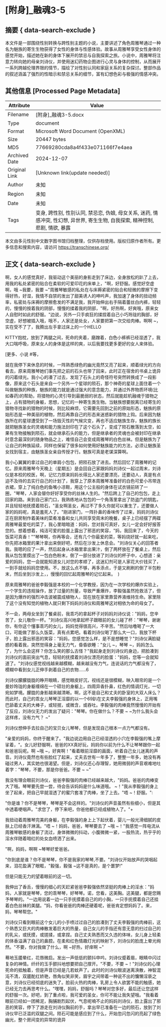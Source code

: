 # [附身]_融魂3-5



## 摘要  { data-search-exclude }

<!-- tcd_abstract -->
本文件是一部围绕性别转换与跨性别主题的小说，主要讲述了角色周雅琴通过一种名为魅族的寄生生物获得了女性的身体与性感体验。故事从周雅琴享受女性身体的感觉开始，描述她在新的身体下展开的禁忌与自我探索之旅。小说中，周雅琴将注意力转向她的母亲刘诗仪，并使用迷幻药物企图进行心灵与身体的控制，从而展开一系列跨越伦理界限的情节，描绘了对性别认同和家庭关系的复杂探讨。整部作品的叙述涵盖了强烈的性暗示和禁忌关系的细节，富有幻想色彩与极强的情感冲突。

<!-- tcd_abstract_end -->

## 其他信息 [Processed Page Metadata]

| Attribute       | Value                                  |
|-----------------|----------------------------------------|
| Filename        | [附身]_融魂3-5.docx                             |
| Type            | document                                 |
| Format          | Microsoft Word Document (OpenXML)                               |
| Size            | 20447 bytes                           |
| MD5             | 77669280cda8a4f433e071166f7e4aea                                  |
| Archived Date   | 2024-12-07                             |
| Original Link   | [Unknown link(update needed)]                         |
| Author          | 未知                               |
| Region          | 未知                               |
| Date            | 未知                                 |
| Tags            | 变身, 跨性别, 性别认同, 禁忌恋, 伪娘, 母女关系, 迷药, 情感冲突, 性幻想, 异世界, 寄生生物, 自我探索, 精神控制, 悲剧, 情欲, 暴露                                 |

本文由多元性别中文数字图书馆归档整理，仅供存档使用。版权归原作者所有。更多信息和搜索内容，请访问 <https://transchinese.org/>


## 正文 { data-search-exclude }

<!-- tcd_main_text -->
啊，女人的感觉真好，我驱动这个美丽的身影走到了床边，全身放松的趴了上去，用我的私处紧密的贴合在柔软的可爱印花的床单上，"啊，好舒服。感觉好空虚啊，哦 ~我要，我要 ~"周雅琴敏感的私处在与床褥紧密的贴合和轻微的摩擦下变得好热，好湿，我情不自禁的发出了甜美诱人的呻吟声，我加速了身体的扭动频率，私密处与床褥的摩擦愈发的不满足我，我开始伸出右手隔着蕾丝白内裤，轻轻的，慢慢的按着我的阴部，慢慢的揉着我的阴部，"啊，好热啊，好爽哦，原来女人自慰时如此的舒服。"边说，另外一只手疯狂的揉捏着自己小巧玲珑的胸部，好空虚，好想被插入哦，哦不，人家还是处女，人家要把第一次交给肉棒。啊啊 ~，实在受不了了，我腾出左手拿过床上的一个HELLO

KITTY抱枕，放到了两腿之间，死命的夹着，磨蹭着，白色小裤裤已经湿透了，我大口喘呼吸，原来女人的身体是这样的爽，以后我要找更多更好的女人来体验。

[更多、小说 #等，

就在我停下来休息的时候，一阵熟悉绿色的幽光竟然又亮了起来，顺着绿光的方向看去，原来周雅琴她们事先把之前的石头也带了回来，此时正在宿舍的书桌上诡异的闪着绿光。我小心的凑了过去，发现了石头上的奇怪符号突然转换成了一段影像，原来这个石头是来自一个另外一个星球的陨石，那个神奇的星球上面住着一个叫做魅族的种族，魅族的能力就是通过强大的意念能力，并通过外界物质环境(比如春药)的帮助，将猎物的心灵引导到最脆弱的状态，然后就能趁机融魂于猎物之上，占有猎物的身躯，思想，记忆的一种寄生类生物。当魅族想要脱离已经寄生的猎物寻找新的猎物的时候，则比较麻烦，它需要先回到之前的原始形态，魅族的原始形态是一种美丽的植物，然后再靠自己的形态来迷惑新的猎物上钩。后来因为魅族所在的星球遭受到了一场毁灭性的气候灾变，再也不适应魅族生存，魅族的族长就把魅族圣女的灵魂和能力施法封印在了这个石头了，变成了陨石散落到太空，如果有生物接触到陨石，就会继承石头的能力，但是继承者的灵魂也会被封印在继承时意念最深刻的随身物品之上，难怪自己会变成周雅琴的白色丝袜。但是魅族为了让自己的种族延续，同样也保留了很多如何使用好魅族能力的方法，必须让魅族圣女找到宿主，由魅族圣女亲自传授才行。魅族可真是老谋深算啊。

我小心翼翼的拿过自己的单肩小包包，把陨石放了进去。然后回忆了周雅琴的记忆。原来周雅琴今天晚上（星期五）是会回自己家跟妈妈刘诗仪一起过周末，刘诗仪是本校的校医，啊，记忆力原来妈妈长得比人家还要漂亮，还要动人，真是有点迫不及待的去实行自己的计划了，我穿上了原本周雅琴准备好的白色可爱小吊带连衣裙，穿上了纯白色的鱼嘴小凉鞋，用这个公主般的身体在试衣镜前转了一圈，"琴琴，人家会替你好好享受你的丝袜人生的。"然后跨上了自己的包包，走上回家的路。来到自己家门口，我熟练地从包包的一个角落里拿出了防盗门的钥匙，并且轻轻地抚摸着陨石，"圣女啊圣女，再过不了多久你就可以重生了，还要做人家的妈妈呢，真是羞死人了。"刚进家门，一阵扑鼻的香味传了过来，妈妈刘诗仪正在厨房制作着美味的菜肴准备和女儿共同享受周末的晚餐，桌子上已经摆了两碟周雅琴最爱吃的菜了，我心里暗暗道：妈妈，您对我可真好，女儿一定会好好报答您的。想着想着，纯洁可爱的脸蛋上露出了邪恶的笑容，"妈，我回来了，今天的饭菜可真香！""琴琴啊，你再等会，还有几个你最爱的菜，等妈烧好就一起来吃，你先把冰箱里的果汁拿出来倒好吧，然后在沙发上休息会。"刘诗仪关心的回答者我。我嗯的应了一声，然后起身从冰箱里拿出果汁，倒了两杯放在了餐桌上，然后我从包包里摸出了一包白色粉末，倒了一部分放进了刘诗仪的杯子中，心想道：亲爱的妈妈，您一会就能知道女儿对您的孝顺了，这迷幻剂可是人家花大价钱买了，一到手就给妈妈您使用。不，放这么点不够，再多添点，于是又刷刷的倒了半包粉末，然后坐到沙发上，，慢慢的回忆起周雅琴的记忆起来。  )

原来周雅琴的爸爸李毅强是本校的一个化学教授，因为在一次学校的爆炸实验上，一个学生的违规操作，放了过量的剂量，导致严重爆炸，李毅强虽然抢救活了，但是因为爆炸的强烈冲击波被震成植物人，现在放在家里靠营养液维持生命。家里除了这个没有知觉的植物人就只剩下妈妈刘诗仪和周雅琴这对相依为命的母女了。

不一会，两母女坐到了餐桌前，我乖巧的拿起杯子对妈妈刘诗仪说："妈妈，您辛苦了，女儿敬你一杯。"刘诗仪高兴地拿起杯子跟眼前的女儿碰了杯："琴琴，谢谢你，有你这个懂事乖巧的女儿，妈妈觉得很高兴，不辛苦。"然后咕噜喝了一大口，可能做了那么久饭菜，真有点累吧。看着刘诗仪喝了那么大一口，我放下杯子，脸上露出邪恶的笑容："妈妈，您感觉怎么样，是不是想睡觉？"刘诗仪满脸疑惑的看着我，突然觉得身上毫无力气，昏昏欲睡："女儿 ~，琴琴 ~，妈妈怎么了，为什么会这样？你怎么笑的那么古怪？"我起身走到刘诗仪的身边，把脸凑到刘诗仪的面前突出气息，轻轻的抚摸着刘诗仪漂亮的脸蛋："妈妈，您等一会就知道了。"刘诗仪感觉视线越来越模糊，越来越没有力气，连说话的力气都没有了，模糊中看到女儿正伸手剥着自己的衣物......6

刘诗仪朦朦胧胧的睁开眼睛，感觉眼皮好沉，视线还是很模糊，映入眼帘的是一个曼妙玲珑的身躯缠绵在一个硕壮的身躯上，四周异香扑鼻，红色的情调灯光，一切宛如梦境。朦胧的身影越来越清晰。啊，这不是自己和丈夫的卧室的大双人床么？而此时，自己的乖女儿琴琴正淫靡的以一个69趴在丈夫李毅强的身体上，正用嘴巴舔着丈夫的大棒子，或轻抿，或微含，或吞吐。李毅强的肉棒竟然慢慢的开始有了反应，刘诗仪无力的发出了疑问："琴琴。你在做什么？不要 ~ ~为什么我头会这样疼，没有力气？ ~"

刘诗仪想伸手去拉自己的宝贝女儿琴琴，但是发现自己根本一点力气都没有。

"亲爱的妈妈，你终于醒来了。"我边说边用自己已经湿透的小穴在李毅强的嘴上摩挲着，"。女儿好舒服啊，爸爸的XX真好玩，妈妈你以前为什么不让琴琴跟你一起和爸爸玩呢。啊 ~哦 ~，好爽啊！"看着眼前淫靡的画面，听着自己女儿迷离的声音。刘诗仪竟然也有些脸红了起来，丈夫去世有一年多了，整整一年多，她没有再碰过男人，其实她也很渴望。但是，刘诗仪还心存理智，她用微弱的声音艰难地吐着字："琴琴，不要，那是你爸爸。不要 ~ ~"

我没有理会眼前刘诗仪，爸爸李毅强的肉棒已经越来越大，"妈妈。爸爸的肉棒变大了哦。琴琴要先尝一尝，待会告诉妈妈是什么味道哦。 ~！"我从李毅强的身上坐了起来，把自己早就湿透了的蜜穴套准了肉棒，坐了上去。"唔 ~！舒服。":

"你是谁？你不是琴琴，琴琴是不会这样的。"刘诗仪的声音虽然有些细小，但是其中透着哽咽声。"求您了，停下来吧，你爸他都已经成植物人了。"+

我扭动着周雅琴完美的身躯，在李毅强的身上上下起伏着，婴儿一般光滑细腻的皮肤上已经香汗淋漓。"唔 ~！妈妈，爸爸，琴琴要去了 ~哦 ~！"我感觉一阵电流从周雅琴敏感的身躯了流过，身体微微的抖动，小腹微微一紧，一股热流，热乎乎的淫水伴随着暗红的处女血喷洒了出来。

"啊，妈妈，啊啊 ~琴琴好爱爸爸。

"你到底是谁？你不是琴琴，你不是我家的琴琴,不要。"刘诗仪开始放声的哭咽起来，泪花盈满了眼眶，"毅强，毅强 ~这不是真的，是个噩梦!"

但是只能无力的望着眼前的这一切。

我伸出了香舌，慢慢的细心的天赶紧爸爸李毅强依然坚挺的肉棒上的淫水："妈妈，人家就是琴琴，您的乖琴琴，好琴琴。诺，您看，这美胸。这美腿，都是您赐予琴琴的。"一边用说着一边一只手抚摸着自己的的小胸，一只手抚摸着自己还挂着白色丝袜的美腿。"妈，你看爸爸的肉棒还硬着呢，爸爸肯定想妈妈了。来，妈，琴琴帮您。"

刘诗仪只看到眼前这个女儿的小手喷过过自己的脸凑到了丈夫李毅强的肉棒前，这个熟悉又巨大的肉棒散发着巨大的热量，自己女儿的手指还有意无意的扫过自己的的乳尖，或抚摸，或搓揉，或拿捏。自己丈夫熟悉而又久违的体味，女儿身上轻柔的体香溢满了自己的鼻腔。在柔和红色情趣灯光的映射下，刘诗仪的脸庞上晕光绚然。"不要，你对我做了什么，啊 ~好热，好痒啊 ~"

蓦地玉靥晕红，花唇微启。发出一声低低的颤抖申吟。刘诗仪蹙着眉，眼睛中闪过复杂的神情。纤纤的玉手颤抖地想要把自己撑开。"不要，不要 ~！"刘诗仪的心理死命的抵触着，但是声音已经是几若蚊声了。此时的刘诗仪眼波迷离涣散，神智混沌不清，双靥酡红娇艳，唇角似笑非笑，眉宇之间带着一种说不出的慵懒淫亵之意，刘诗仪已经彻底的迷失了。脸前火热的肉棒，乳房上令人欲罢不能的触感，她已经无力去再思考什么。"嘿嘿，妈妈，舒服吗？琴琴对您多好，最后还让您这样的舒服一次。好吧，到了重点啦，我可爱的圣女，你可不能让我失望哦。"我看着眼前已经如一团稀泥，胸脯剧烈起伏，气息呢喃不止的妈妈刘诗仪，脸上露出了邪恶的笑容，停下了游走在刘诗仪胸前的手，拿出早已准备在一边的陨石，放到了刘诗仪早已泛滥的双腿之间。陨石可能是感应到了什么，开始忽闪忽闪的亮起了绿色幽光，整个房间变的异常的诡异
<!-- tcd_main_text_end -->

